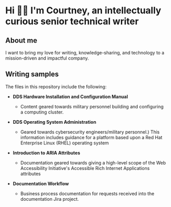 # Hi 👋🏾 I'm Courtney, an intellectually curious senior technical writer

## About me

I want to bring my love for writing, knowledge-sharing, and technology to a mission-driven and impactful company.

## Writing samples

The files in this repository include the following:

* **DDS Hardware Installation and Configuration Manual**
  * Content geared towards military personnel building and configuring a computing cluster.

* **DDS Operating System Administration**
  * Geared towards cybersecurity engineers/military personnel.) This information includes guidance for a platform based upon a Red Hat Enterprise Linux (RHEL) operating system
* **Introduction to ARIA Attributes**

  * Documentation geared towards giving a high-level scope of the Web Accessibility Initiative's Accessible Rich Internet Applications attributes

* **Documentation Workflow**
  * Business process documentation for requests received into the documentation Jira project.
